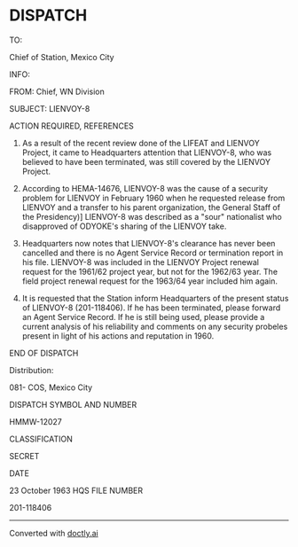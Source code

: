 # DISPATCH

TO:

Chief of Station, Mexico City

INFO:

FROM: Chief, WN Division

SUBJECT: LIENVOY-8

ACTION REQUIRED, REFERENCES

1. As a result of the recent review done of the LIFEAT and LIENVOY Project, it came to Headquarters attention that LIENVOY-8, who was believed to have been terminated, was still covered by the LIENVOY Project.

2. According to HEMA-14676, LIENVOY-8 was the cause of a security problem for LIENVOY in February 1960 when he requested release from LIENVOY and a transfer to his parent organization, the General Staff of the Presidency)] LIENVOY-8 was described as a "sour" nationalist who disapproved of ODYOKE's sharing of the LIENVOY take.

3. Headquarters now notes that LIENVOY-8's clearance has never been cancelled and there is no Agent Service Record or termination report in his file. LIENVOY-8 was included in the LIENVOY Project renewal request for the 1961/62 project year, but not for the 1962/63 year. The field project renewal request for the 1963/64 year included him again.

4. It is requested that the Station inform Headquarters of the present status of LIENVOY-8 (201-118406). If he has been terminated, please forward an Agent Service Record. If he is still being used, please provide a current analysis of his reliability and comments on any security probeles present in light of his actions and reputation in 1960.

END OF DISPATCH

Distribution:

081- COS, Mexico City

DISPATCH SYMBOL AND NUMBER

HMMW-12027

CLASSIFICATION

SECRET

DATE

23 October 1963
HQS FILE NUMBER

201-118406


---
Converted with [doctly.ai](https://doctly.ai)